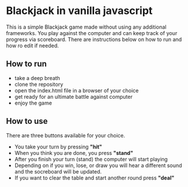 # Blackjack in vanilla javascript
This is a simple Blackjack game made without using any additional frameworks. You play against the computer and can keep track of your progress via scoreboard. There are instructions below on how to run and how ro edit if needed. 

## How to run
* take a deep breath
* clone the repository
* open the index.html file in a browser of your choice
* get ready for an ultimate battle against computer
* enjoy the game



## How to use
There are three buttons available for your choice.
* You take your turn by pressing **"hit"** 
* When you think you are done, you press **"stand"**
* After you finish your turn (stand) the computer will start playing
* Depending on if you win, lose, or draw you will hear a different sound and the socreboard will be updated.
* If you want to clear the table and start another round press **"deal"**
